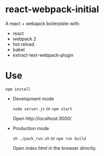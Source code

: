 # react-webpack-initial
A react + webapck boilerplate with:
 - react
 - webpack 2
 - hot reload
 - babel
 - extract-text-webpack-plugin

# Use
```
npm install
```
- Development mode

    `node server.js` or `npm start`

    Open http://localhost:3000/
- Production mode
    
    `sh ./pack_run.sh` or `npm run build`

    Open *index.html* in the browser directly.

